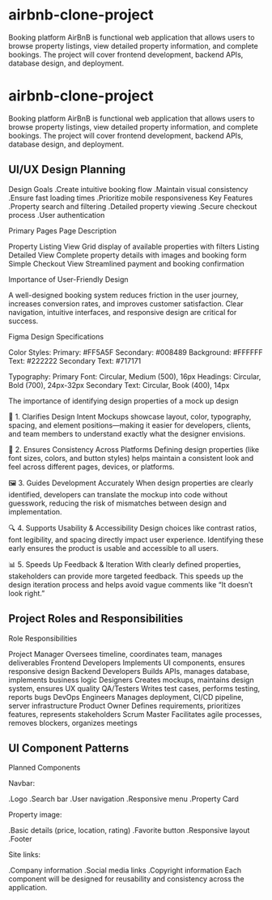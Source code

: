 # airbnb-clone-project
Booking platform AirBnB is  functional web application that allows users to browse property listings, view detailed property information, and complete bookings. The project will cover frontend development, backend APIs, database design, and deployment.
# airbnb-clone-project
Booking platform AirBnB is  functional web application that allows users to browse property listings, view detailed property information, and complete bookings. The project will cover frontend development, backend APIs, database design, and deployment.

## UI/UX Design Planning

Design Goals
  .Create intuitive booking flow
  .Maintain visual consistency
  .Ensure fast loading times
  .Prioritize mobile responsiveness
Key Features
  .Property search and filtering
  .Detailed property viewing
  .Secure checkout process
  .User authentication

Primary Pages
Page                     Description

Property Listing View 	 Grid display of available properties with filters
Listing Detailed View	   Complete property details with images and booking form
Simple Checkout View	   Streamlined payment and booking confirmation


Importance of User-Friendly Design

A well-designed booking system reduces friction in the user journey, increases conversion rates, and improves customer satisfaction. Clear navigation, intuitive interfaces, and responsive design are critical for success.

Figma Design Specifications

Color Styles:
Primary: #FF5A5F
Secondary: #008489
Background: #FFFFFF
Text: #222222
Secondary Text: #717171

Typography:
Primary Font: Circular, Medium (500), 16px
Headings: Circular, Bold (700), 24px-32px
Secondary Text: Circular, Book (400), 14px

The importance of identifying design properties of a mock up design

🔑 1. Clarifies Design Intent
Mockups showcase layout, color, typography, spacing, and element positions—making it easier for developers, clients, and team members to understand exactly what the designer envisions.

🧩 2. Ensures Consistency Across Platforms
Defining design properties (like font sizes, colors, and button styles) helps maintain a consistent look and feel across different pages, devices, or platforms.

🖼️ 3. Guides Development Accurately
When design properties are clearly identified, developers can translate the mockup into code without guesswork, reducing the risk of mismatches between design and implementation.

🔍 4. Supports Usability & Accessibility
Design choices like contrast ratios, font legibility, and spacing directly impact user experience. Identifying these early ensures the product is usable and accessible to all users.

📊 5. Speeds Up Feedback & Iteration
With clearly defined properties, stakeholders can provide more targeted feedback. This speeds up the design iteration process and helps avoid vague comments like “It doesn’t look right.”


## Project Roles and Responsibilities

Role	                  Responsibilities

Project Manager	        Oversees timeline, coordinates team, manages deliverables
Frontend Developers	    Implements UI components, ensures responsive design
Backend Developers	    Builds APIs, manages database, implements business logic
Designers	              Creates mockups, maintains design system, ensures UX quality
QA/Testers	            Writes test cases, performs testing, reports bugs
DevOps Engineers	      Manages deployment, CI/CD pipeline, server infrastructure
Product Owner	          Defines requirements, prioritizes features, represents stakeholders
Scrum Master	          Facilitates agile processes, removes blockers, organizes meetings


## UI Component Patterns

Planned Components

Navbar:

  .Logo
  .Search bar
  .User navigation
  .Responsive menu
  .Property Card

Property image:

  .Basic details (price, location, rating)
  .Favorite button
  .Responsive layout
  .Footer

Site links:

  .Company information
  .Social media links
  .Copyright information
Each component will be designed for reusability and consistency across the application.



